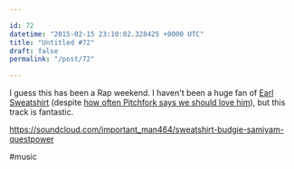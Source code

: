 ```yaml
---

id: 72
datetime: "2015-02-15 23:10:02.328425 +0000 UTC"
title: "Untitled #72"
draft: false
permalink: "/post/72"

---
```


I guess this has been a Rap weekend. I haven't been a huge fan of [Earl Sweatshirt](https://en.wikipedia.org/wiki/Earl_Sweatshirt) (despite [how often Pitchfork says we should love him](http://pitchfork.com/artists/29180-earl-sweatshirt/)), but this track is fantastic.

https://soundcloud.com/important_man464/sweatshirt-budgie-samiyam-questpower

#music
